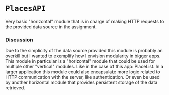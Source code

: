 # ``PlacesAPI``

Very basic "horizontal" module that is in charge of making HTTP requests to the provided data source in the assignment.

### Discussion
Due to the simplicity of the data source provided this module is probably an overkill but I wanted to exemplify how I envision modularity in bigger apps.
This module in particular is a "horizontal" module that could be used for multiple other "vertical" modules. Like in the case of this app: PlaceList.
In a larger application this module could also encapsulate more logic related to HTTP communication with the server, like authentication. Or even be used by another horizontal module that provides persistent storage of the data retrieved.
